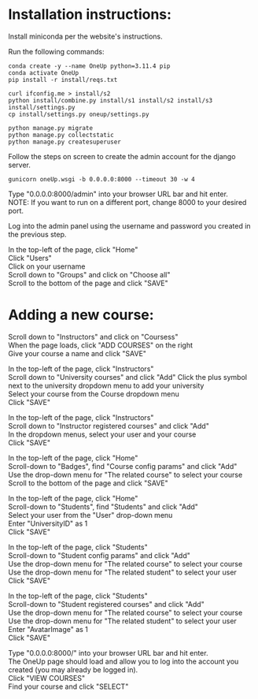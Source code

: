 # Installation instructions:

Install miniconda per the website's instructions.

Run the following commands:

	conda create -y --name OneUp python=3.11.4 pip  
	conda activate OneUp  
	pip install -r install/reqs.txt

	curl ifconfig.me > install/s2  
	python install/combine.py install/s1 install/s2 install/s3 install/settings.py  
	cp install/settings.py oneup/settings.py 

	python manage.py migrate  
	python manage.py collectstatic  
	python manage.py createsuperuser

Follow the steps on screen to create the admin account for the django server.

	gunicorn oneUp.wsgi -b 0.0.0.0:8000 --timeout 30 -w 4 

Type "0.0.0.0:8000/admin" into your browser URL bar and hit enter.  
NOTE: If you want to run on a different port, change 8000 to your desired port.

Log into the admin panel using the username and password you created in the previous step.

In the top-left of the page, click "Home"  
Click "Users"  
Click on your username  
Scroll down to "Groups" and click on "Choose all"  
Scroll to the bottom of the page and click "SAVE"

# Adding a new course:

Scroll down to "Instructors" and click on "Coursess"  
When the page loads, click "ADD COURSES" on the right  
Give your course a name and click "SAVE"  

In the top-left of the page, click "Instructors"  
Scroll down to "University courses" and click "Add"
Click the plus symbol next to the university dropdown menu to add your university  
Select your course from the Course dropdown menu  
Click "SAVE"

In the top-left of the page, click "Instructors"  
Scroll down to "Instructor registered courses" and click "Add"  
In the dropdown menus, select your user and your course  
Click "SAVE"

In the top-left of the page, click "Home"  
Scroll-down to "Badges", find "Course config params" and click "Add"  
Use the drop-down menu for "The related course" to select your course  
Scroll to the bottom of the page and click "SAVE"

In the top-left of the page, click "Home"  
Scroll-down to "Students", find "Students" and click "Add"  
Select your user from the "User" drop-down menu  
Enter "UniversityID" as 1  
Click "SAVE"

In the top-left of the page, click "Students"  
Scroll-down to "Student config params" and click "Add"  
Use the drop-down menu for "The related course" to select your course  
Use the drop-down menu for "The related student" to select your user  
Click "SAVE"

In the top-left of the page, click "Students"  
Scroll-down to "Student registered courses" and click "Add"  
Use the drop-down menu for "The related course" to select your course  
Use the drop-down menu for "The related student" to select your user  
Enter "AvatarImage" as 1  
Click "SAVE"


Type "0.0.0.0:8000/" into your browser URL bar and hit enter.  
The OneUp page should load and allow you to log into the account you created (you may already be logged in).  
Click "VIEW COURSES"  
Find your course and click "SELECT"  
